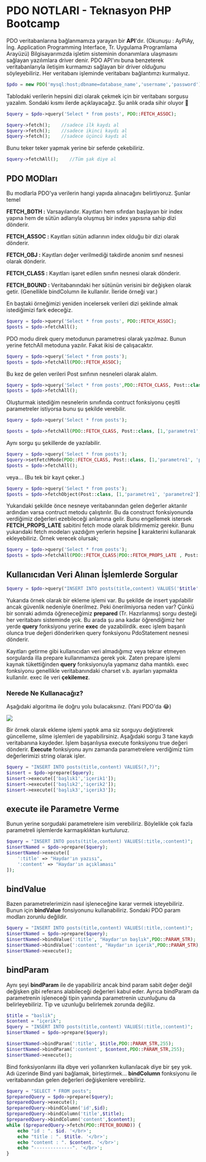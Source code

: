 # PDO NOTLARI - Teknasyon PHP Bootcamp  

PDO veritabanlarına bağlanmamıza yarayan bir **API**'dır. (Okunuşu : AyPiAy, İng. Application Programming Interface, Tr. Uygulama Programlama Arayüzü) Bilgisayarımızda işletim sisteminin donanımlara ulaşmasını sağlayan yazılımlara driver denir. PDO API'ını buna benzeterek  veritabanlarıyla iletişim kurmamızı sağlayan bir driver olduğunu söyleyebiliriz. Her veritabanı işleminde veritabanı bağlantımzı kurmalıyız.

```php 
$pdo = new PDO('mysql:host;dbname=database_name','username','password');
```

Tablodaki verilerin hepsini dizi olarak çekmek için bir veritabanı sorgusu yazalım. Sondaki kısmı ilerde açıklayacağız. Şu anlık orada sihir oluyor :mage: 

```php 
$query = $pdo->query('Select * from posts', PDO::FETCH_ASSOC);

$query->fetch();    //sadece ilk kaydı al
$query->fetch();    //sadece ikinci kaydı al
$query->fetch();    //sadece üçüncü kaydı al
```


Bunu teker teker yapmak yerine bir seferde çekebiliriz.
```php 
$query->fetchAll();    //Tüm şak diye al
```

## PDO MODları

Bu modlarla PDO'ya verilerin hangi yapıda alınacağını  belirtiyoruz. Şunlar temel 

**FETCH_BOTH :** Varsayılandır. Kayıtları hem  sıfırdan başlayan bir index yapına hem de sütün adlarıyla oluşmuş bir index yapısına sahip dizi dönderir.

**FETCH_ASSOC :** Kayıtları sütün adlarının index olduğu bir dizi olarak dönderir.

**FETCH_OBJ :** Kayıtları değer verilmediği takdirde anonim sınıf nesnesi olarak dönderir.

**FETCH_CLASS :** Kayıtları işaret edilen sınıfın nesnesi olarak dönderir.

**FETCH_BOUND :** Veritabanındaki her sütünün verisini bir değişken olarak getir. (Genellikle bindColumn ile kullanılır. İleride örneği var.)


En baştaki örneğimizi yeniden incelersek verileri dizi şeklinde almak istediğimizi fark edeceğiz. 

```php
$query = $pdo->query('Select * from posts', PDO::FETCH_ASSOC);
$posts = $pdo->fetchAll();
```

PDO modu direk query metodunun parametresi olarak yazılmaz. Bunun yerine fetchAll metoduna yazılır. Fakat ikisi de çalışacaktır. 

```php
$query = $pdo->query('Select * from posts');
$posts = $pdo->fetchAll(PDO::FETCH_ASSOC);
```

Bu kez de gelen verileri Post sınfının nesneleri olarak alalım.
```php 
$query = $pdo->query('Select * from posts',PDO::FETCH_CLASS, Post::class);
$posts = $pdo->fetchAll();
```

Oluşturmak istediğim nesnelerin sınııfında contruct fonksiyonu çeşitli parametreler istiyorsa bunu şu şekilde verebilir.

```php 
$query = $pdo->query('Select * from posts');

$posts = $pdo->fetchAll(PDO::FETCH_CLASS, Post::class, [1,'parametre1', 'parametre2']);
```
Aynı sorgu şu şekillerde de yazılabilir.

```php
$query = $pdo->query('Select * from posts');
$query->setFetchMode(PDO::FETCH_CLASS, Post::class, [1,'parametre1', 'parametre2']);
$posts = $pdo->fetchAll();
```
veya... (Bu tek bir kayıt  çeker..)

```php
$query = $pdo->query('Select * from posts');
$posts = $pdo->fetchObject(Post::class, [1,'parametre1', 'parametre2']);
```

Yukarıdaki şekilde önce nesneye veritabanından gelen değerler aktarılır ardından varsa contruct metodu çalıştırılır. Bu da construct fonksiyonunda verdiğimiz değerleri ezebileceği anlamına gelir. Bunu engellemek istersek **FETCH_PROPS_LATE** sabitini fetch mode olarak bildirmemiz gerekir. Bunu yukarıdaki fetch modeları yazdığım yerlerin hepsine **|** karakterini kullanarak ekleyebiliriz. Örnek verecek olursak;

```php
$query = $pdo->query('Select * from posts');
$posts = $pdo->fetchAll(PDO::FETCH_CLASS|PDO::FETCH_PROPS_LATE , Post::class, [1,'parametre1', 'parametre2']);
```

## Kullanıcıdan Veri Alınan İşlemlerde Sorgular

```php 
$query = $pdo->query("INSERT INTO posts(title,content) VALUES('$title','$content')");
```
Yukarıda örnek olarak bir ekleme işlemi var. Bu şekilde de insert yapılabilir ancak güvenlik nedeniyle önerilmez. Peki önerilmiyorsa neden var? Çünkü bir sonraki adımda öğreneceğimiz **prepared** (Tr. Hazırlanmış) sorgu desteği her veritabanı sisteminde yok. Bu arada şu ana kadar öğrendiğimiz her yerde **query** fonksiyonu yerine **exec** de yazabilirdik. exec işlem başarılı olunca true değeri dönderirken query fonksiyonu PdoStatement nesnesi dönderir.

Kayıtları getirme gibi kullanıcıdan veri almadığımız veya tekrar etmeyen sorgularda illa prepare kullanmamıza gerek yok. Zaten prepare işlemi kaynak tükettiğinden **query** fonksiyonuyla yapmanız daha mantıklı. exec fonksiyonu genellikle veritabanındaki charset v.b. ayarları yapmakta kullanılır. exec ile veri **çekilemez**. 

### Nerede Ne Kullanacağız?
Aşağıdaki algoritma ile doğru yolu bulacaksınız. (Yani PDO'da :joy:)

![](https://i.imgur.com/9eqLgro.png)

Bir örnek olarak ekleme işlemi yaptık ama siz sorguyu değiştirerek güncelleme, silme işlemleri de yapabilirsiniz. Aşağıdaki sorgu 3 tane kaydı veritabanına kaydeder. İşlem başarılıysa execute fonksiyonu true değeri dönderir. **Execute** fonksiyonu aynı zamanda parametrelere verdiğimiz tüm değerlerimizi string olarak işler.

```php
$query = "INSERT INTO posts(title,content) VALUES(?,?)";
$insert = $pdo->prepare($query);
$insert->execute(['başlık1','içerik1']);
$insert->execute(['başlık2','içerik2']);
$insert->execute(['başlık3','içerik3']);
```

## execute ile Parametre Verme

Bunun yerine sorgudaki parametrelere isim verebiliriz. Böylelikle çok fazla parametreli işlemlerde karmaşıklıktan kurtuluruz. 

```php
$query = "INSERT INTO posts(title,content) VALUES(:title,:content)";
$insertNamed = $pdo->prepare($query);
$insertNamed->execute([
    ':title' => "Haydar'ın yazısı",
    ':content' => "Haydar'ın açıklaması"
]);
```
## bindValue 

Bazen parametrelerimizin nasıl işleneceğine karar vermek isteyebiliriz.  Bunun için **bindValue** fonsiyonunu kullanabiliriz.  Sondaki PDO param modları zorunlu değildir.

```php
$query = "INSERT INTO posts(title,content) VALUES(:title,:content)";
$insertNamed = $pdo->prepare($query);
$insertNamed->bindValue(':title', "Haydar'ın başlık",PDO::PARAM_STR);
$insertNamed->bindValue(':content', "Haydar'ın içerik",PDO::PARAM_STR);
$insertNamed->execute();
```

## bindParam

Aynı şeyi **bindParam** ile de yapabiliriz ancak bind param sabit değer değil değişken gibi referans alabileceği değerleri kabul eder. Ayrıca bindParam da parametrenin işleneceği tipin yanında parametrenin  uzunluğunu da belirleyebiliriz. Tip ve uzunluğu belirlemek zorunda değiliz.

```php
$title = "baslik";
$content = "içerik";
$query = "INSERT INTO posts(title,content) VALUES(:title,:content)";
$insertNamed = $pdo->prepare($query);

$insertNamed->bindParam(':title', $title,PDO::PARAM_STR,255);
$insertNamed->bindParam(':content', $content,PDO::PARAM_STR,255);
$insertNamed->execute();
```
Bind fonksiyonlarını illa dbye veri yollanırken kullanılacak diye bir şey yok. Adı üzerinde Bind yani bağlamak, birleştirmek... **bindColumn** fonksiyonu ile veritabanından gelen değerleri değişkenlere verebiliriz.

```php
$query = "SELECT * FROM posts";
$preparedQuery = $pdo->prepare($query);
$preparedQuery->execute();
$preparedQuery->bindColumn('id',$id);
$preparedQuery->bindColumn('title',$title);
$preparedQuery->bindColumn('content',$content);
while ($preparedQuery->fetch(PDO::FETCH_BOUND)) {
    echo "id : ". $id. '</br>'; 
    echo "title : ". $title. '</br>'; 
    echo "content : ". $content. '</br>'; 
    echo "--------------". '</br>';
}
```